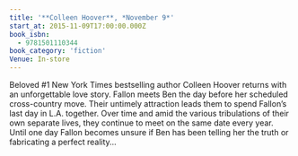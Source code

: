 ```yaml
---
title: '**Colleen Hoover**, *November 9*'
start_at: 2015-11-09T17:00:00.000Z
book_isbn:
  - 9781501110344
book_category: 'fiction'
Venue: In-store
---
```

Beloved #1 New York Times bestselling author Colleen Hoover returns with an unforgettable love story. Fallon meets Ben the day before her scheduled cross-country move. Their untimely attraction leads them to spend Fallon’s last day in L.A. together. Over time and amid the various tribulations of their own separate lives, they continue to meet on the same date every year. Until one day Fallon becomes unsure if Ben has been telling her the truth or fabricating a perfect reality...
